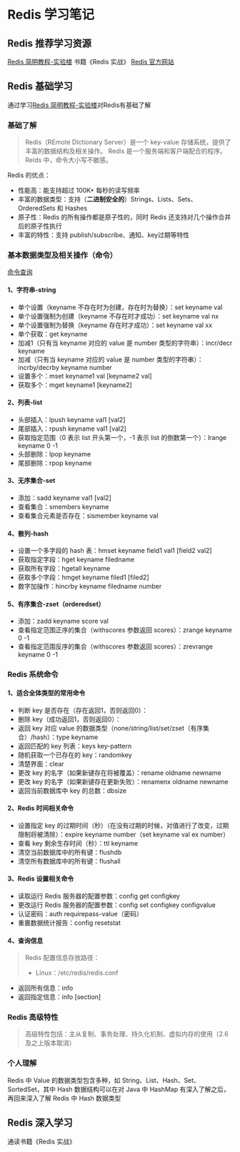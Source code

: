 # Redis 学习笔记

## Redis 推荐学习资源

[Redis 简明教程-实验楼](https://www.shiyanlou.com/courses/106)
书籍《Redis 实战》
[Redis 官方网站](https://redis.io)


## Redis 基础学习

通过学习[Redis 简明教程-实验楼](https://www.shiyanlou.com/courses/106)对Redis有基础了解

### 基础了解

> Redis（REmote DIctionary Server）是一个 key-value 存储系统，提供了丰富的数据结构及相关操作。
> Redis 是一个服务端和客户端配合的程序。
> Reids 中，命令大小写不敏感。

Redis 的优点：
+ 性能高：能支持超过 100K+ 每秒的读写频率
+ 丰富的数据类型：支持（**二进制安全的**）Strings、Lists、Sets、OrderedSets 和 Hashes
+ 原子性：Redis 的所有操作都是原子性的，同时 Redis 还支持对几个操作合并后的原子性执行
+ 丰富的特性：支持 publish/subscribe、通知、key过期等特性

### 基本数据类型及相关操作（命令）

[命令查询](https://redis.io/commands)

#### 1、字符串-string
+ 单个设置（keyname 不存在时为创建，存在时为替换）：set keyname val
+ 单个设置强制为创建（keyname 不存在时才成功）：set keyname val nx
+ 单个设置强制为替换（keyname 存在时才成功）：set keyname val xx
+ 单个获取：get keyname
+ 加减1（只有当 keyname 对应的 value 是 number 类型的字符串）：incr/decr keyname
+ 加减（只有当 keyname 对应的 value 是 number 类型的字符串）：incrby/decrby keyname number
+ 设置多个：mset keyname1 val [keyname2 val]
+ 获取多个：mget keyname1 [keyname2]

#### 2、列表-list

+ 头部插入：lpush keyname val1 [val2] 
+ 尾部插入：rpush keyname val1 [val2] 
+ 获取指定范围（0 表示 list 开头第一个，-1 表示 list 的倒数第一个）：lrange keyname 0 -1
+ 头部删除：lpop keyname
+ 尾部删除：rpop keyname

#### 3、无序集合-set

+ 添加：sadd keyname val1 [val2]
+ 查看集合：smembers keyname
+ 查看集合元素是否存在：sismember keyname val

#### 4、散列-hash

+ 设置一个多字段的 hash 表：hmset keyname field1 val1 [field2 val2]
+ 获取指定字段：hget keyname filedname
+ 获取所有字段：hgetall keyname
+ 获取多个字段：hmget keyname filed1 [filed2]
+ 数字加操作：hincrby keyname filedname number

#### 5、有序集合-zset（orderedset）

+ 添加：zadd keyname score val
+ 查看指定范围正序的集合（withscores 参数返回 scores）：zrange keyname 0 -1
+ 查看指定范围反序的集合（withscores 参数返回 scores）：zrevrange keyname 0 -1



### Redis 系统命令

#### 1、适合全体类型的常用命令

+ 判断 key 是否存在（存在返回1，否则返回0）：
+ 删除 key（成功返回1，否则返回0）：
+ 返回 key 对应 value 的数据类型（none/string/list/set/zset（有序集合）/hash）：type keyname
+ 返回匹配的 key 列表：keys key-pattern
+ 随机获取一个已存在的 key：randomkey
+ 清楚界面：clear
+ 更改 key 的名字（如果新键存在将被覆盖）：rename oldname newname
+ 更改 key 的名字（如果新键存在更新失败）：renamenx oldname newname
+ 返回当前数据库中 key 的总数：dbsize
  
#### 2、Redis 时间相关命令

+ 设置指定 key 的过期时间（秒）（在没有过期的时候，对值进行了改变，过期限制将被清除）：expire keyname number（set keyname val ex number）
+ 查看 key 剩余生存时间（秒）：ttl keyname
+ 清空当前数据库中的所有键：flushdb
+ 清空所有数据库中的所有键：flushall

#### 3、Redis 设置相关命令

+ 读取运行 Redis 服务器的配置参数：config get configkey
+ 更改运行 Redis 服务器的配置参数：config set configkey configvalue
+ 认证密码：auth requirepass-value（密码）
+ 重置数据统计报告：config resetstat

#### 4、查询信息

> Redis 配置信息存放路径：
> + Linux：/etc/redis/redis.conf

+ 返回所有信息：info
+ 返回指定信息：info [section]

### Redis 高级特性

> 高级特性包括：主从复制、事务处理、持久化机制、虚拟内存的使用（2.6 及之上版本取消）


### 个人理解

Redis 中 Value 的数据类型包含多种，如 String、List、Hash、Set、SortedSet，其中 Hash 数据结构可以在对 Java 中 HashMap 有深入了解之后，再回来深入了解 Redis 中 Hash 数据类型

## Redis 深入学习

通读书籍《Redis 实战》